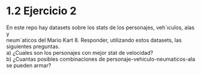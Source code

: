 # 1.2 Ejercicio 2

En este repo hay datasets sobre los stats de los personajes, veh´ıculos, alas y  
neum´aticos del Mario Kart 8. Responder, utilizando estos datasets, las siguientes preguntas.  
a) ¿Cuales son los personajes con mejor stat de velocidad?  
b) ¿Cuantas posibles combinaciones de personaje-vehiculo-neumaticos-ala se pueden armar?  
